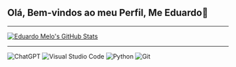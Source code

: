 ## Olá, Bem-vindos ao meu Perfil, Me Eduardo👋

---

[![Eduardo Melo's GitHub Stats](https://github-readme-stats.vercel.app/api?username=Mellow-lab&show_icons=true&theme=radical&count_private=true)](https://github.com/Mellow-lab)

---
![ChatGPT](https://img.shields.io/badge/chatGPT-74aa9c?style=for-the-badge&logo=openai&logoColor=white)
![Visual Studio Code](https://img.shields.io/badge/Visual%20Studio%20Code-0078d7.svg?style=for-the-badge&logo=visual-studio-code&logoColor=white)
![Python](https://img.shields.io/badge/python-3670A0?style=for-the-badge&logo=python&logoColor=ffdd54)
![Git](https://img.shields.io/badge/git-%23F05033.svg?style=for-the-badge&logo=git&logoColor=white)
